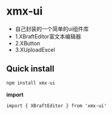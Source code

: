 xmx-ui
===
 * 自己封装的一个简单的ui组件库
 * 1.XBraftEditor富文本编辑器
 * 2.XButton
 * 3.XUploadExcel
## Quick install

```bash
npm install xmx-ui
```

**import**

```
import { XBraftEditor } from 'xmx-ui'
```

